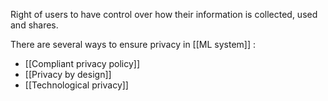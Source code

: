 Right of users to have control over how their information is collected, used and shares. 

There are several ways to ensure privacy in [[ML system]] : 
* [[Compliant privacy policy]]
* [[Privacy by design]]
* [[Technological privacy]]
